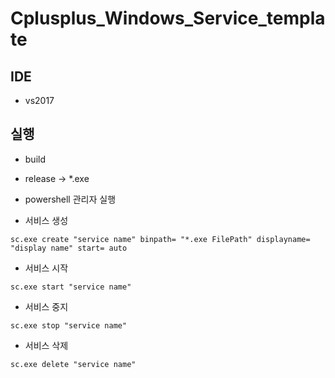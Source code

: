 # Cplusplus_Windows_Service_template

## IDE
- vs2017

## 실행
- build
- release -> *.exe 

- powershell 관리자 실행

- 서비스 생성 
```
sc.exe create "service name" binpath= "*.exe FilePath" displayname= "display name" start= auto
```

- 서비스 시작
```
sc.exe start "service name" 
```

- 서비스 중지
```
sc.exe stop "service name"
```

- 서비스 삭제
```
sc.exe delete "service name"
```


